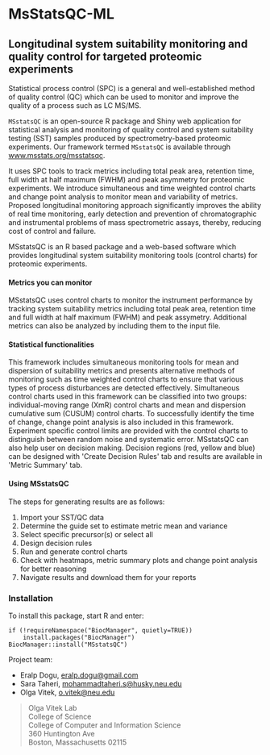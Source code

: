 
# MsStatsQC-ML
## Longitudinal system suitability monitoring and quality control for targeted proteomic experiments
Statistical process control (SPC) is a general and well-established method of quality control (QC) which can be used to monitor and improve the quality of a process such as LC MS/MS.     

`MSstatsQC` is an open-source R package and Shiny web application for statistical analysis and monitoring of quality control and system suitability testing (SST) samples produced by spectrometry-based proteomic experiments. Our framework termed `MSstatsQC` is available through www.msstats.org/msstatsqc.     

It uses SPC tools to track metrics including total peak area, retention time, full width at half maximum (FWHM) and peak asymmetry for proteomic experiments. We introduce simultaneous and time weighted control charts and change point analysis to monitor mean and variability of metrics. Proposed longitudinal monitoring approach significantly improves the ability of real time monitoring, early detection and prevention of chromatographic and instrumental problems of mass spectrometric assays, thereby, reducing cost of control and failure.

MSstatsQC is an R based package and a web-based software which provides longitudinal system suitability monitoring tools (control charts) for proteomic experiments.


#### **Metrics you can monitor**   

MSstatsQC uses control charts to monitor the instrument performance by tracking system suitability metrics including total peak area, retention time and full width at half maximum (FWHM) and peak assymetry. Additional metrics can also be analyzed by including them to the input file.

#### **Statistical functionalities**  

This framework includes simultaneous monitoring tools for mean and dispersion of suitability metrics and presents alternative methods of monitoring such as time weighted control charts to ensure that various types of process disturbances are detected effectively. Simultaneous control charts used in this framework can be classified into two groups: individual-moving range (XmR) control charts and mean and dispersion cumulative sum (CUSUM) control charts. To successfully identify the time of change, change point analysis is also included in this framework. Experiment specific control limits are provided with the control charts to distinguish between random noise and systematic error. MSstatsQC can also help user on decision making. Decision regions (red, yellow and blue) can be designed with 'Create Decision Rules' tab and results are available in 'Metric Summary' tab.

#### **Using MSstatsQC**  

The steps for generating results are as follows:

1. Import your SST/QC data
2. Determine the guide set to estimate metric mean and variance
3. Select specific precursor(s) or select all
4. Design decision rules
5. Run and generate control charts
6. Check with heatmaps, metric summary plots and change point analysis for better reasoning
7. Navigate results and download them for your reports


### Installation

To install this package, start R and enter:
```
if (!requireNamespace("BiocManager", quietly=TRUE))
    install.packages("BiocManager")
BiocManager::install("MSstatsQC")
```


Project team:
- Eralp Dogu, eralp.dogu@gmail.com
- Sara Taheri, mohammadtaheri.s@husky.neu.edu
- Olga Vitek, o.vitek@neu.edu


>Olga Vitek Lab  
College of Science    
College of Computer and Information Science     
360 Huntington Ave    
Boston, Massachusetts 02115